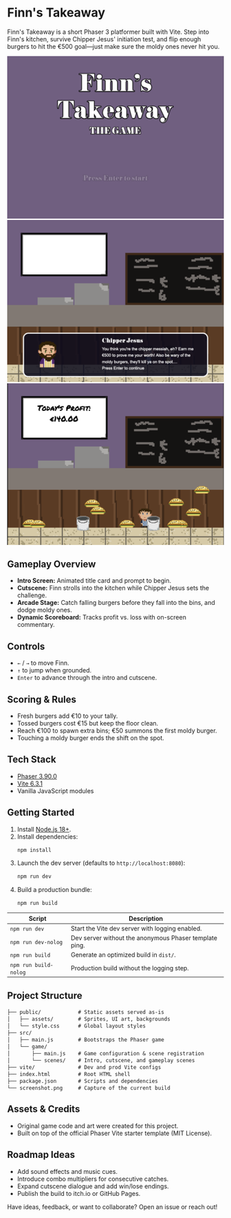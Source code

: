 # Finn's Takeaway

Finn's Takeaway is a short Phaser 3 platformer built with Vite. Step into Finn's kitchen, survive Chipper Jesus' initiation test, and flip enough burgers to hit the €500 goal—just make sure the moldy ones never hit you.

![Finn's Takeaway screenshot](screenshot1.png)
![Cutscene Screenshot](screenshot2.png)
![Gameplay Screenshot](screenshot3.png)

## Gameplay Overview
- **Intro Screen:** Animated title card and prompt to begin.
- **Cutscene:** Finn strolls into the kitchen while Chipper Jesus sets the challenge.
- **Arcade Stage:** Catch falling burgers before they fall into the bins, and dodge moldy ones.
- **Dynamic Scoreboard:** Tracks profit vs. loss with on-screen commentary.

## Controls
- `←` / `→` to move Finn.
- `↑` to jump when grounded.
- `Enter` to advance through the intro and cutscene.

## Scoring & Rules
- Fresh burgers add €10 to your tally.
- Tossed burgers cost €15 but keep the floor clean.
- Reach €100 to spawn extra bins; €50 summons the first moldy burger.
- Touching a moldy burger ends the shift on the spot.

## Tech Stack
- [Phaser 3.90.0](https://github.com/phaserjs/phaser)
- [Vite 6.3.1](https://github.com/vitejs/vite)
- Vanilla JavaScript modules

## Getting Started
1. Install [Node.js 18+](https://nodejs.org/).
2. Install dependencies:
   ```bash
   npm install
   ```
3. Launch the dev server (defaults to `http://localhost:8080`):
   ```bash
   npm run dev
   ```
4. Build a production bundle:
   ```bash
   npm run build
   ```

| Script | Description |
| --- | --- |
| `npm run dev` | Start the Vite dev server with logging enabled. |
| `npm run dev-nolog` | Dev server without the anonymous Phaser template ping. |
| `npm run build` | Generate an optimized build in `dist/`. |
| `npm run build-nolog` | Production build without the logging step. |

## Project Structure
```
├── public/            # Static assets served as-is
│   ├── assets/        # Sprites, UI art, backgrounds
│   └── style.css      # Global layout styles
├── src/
│   ├── main.js        # Bootstraps the Phaser game
│   └── game/
│       ├── main.js    # Game configuration & scene registration
│       └── scenes/    # Intro, cutscene, and gameplay scenes
├── vite/              # Dev and prod Vite configs
├── index.html         # Root HTML shell
├── package.json       # Scripts and dependencies
└── screenshot.png     # Capture of the current build
```

## Assets & Credits
- Original game code and art were created for this project.
- Built on top of the official Phaser Vite starter template (MIT License).

## Roadmap Ideas
- Add sound effects and music cues.
- Introduce combo multipliers for consecutive catches.
- Expand cutscene dialogue and add win/lose endings.
- Publish the build to itch.io or GitHub Pages.

Have ideas, feedback, or want to collaborate? Open an issue or reach out!
